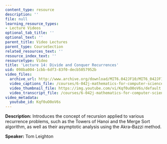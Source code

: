 ```yaml
---
content_type: resource
description: ''
file: null
learning_resource_types:
- Lecture Videos
optional_tab_title: ''
optional_text: ''
parent_title: Video Lectures
parent_type: CourseSection
related_resources_text: ''
resource_index_text: ''
resourcetype: Video
title: 'Lecture 14: Divide and Conquer Recurrences'
uid: 098ba004-1cbb-6df3-83f0-decb5057952b
video_files:
  archive_url: http://www.archive.org/download/MIT6.042JF10/MIT6_042JF10_lec14_300k.mp4
  video_captions_file: /courses/6-042j-mathematics-for-computer-science-fall-2010/94dd474e985150f9b8fcb4f7b5545dd8_Kqf0uO0oV6s.vtt
  video_thumbnail_file: https://img.youtube.com/vi/Kqf0uO0oV6s/default.jpg
  video_transcript_file: /courses/6-042j-mathematics-for-computer-science-fall-2010/fa1c71923e2802c8415a16fadb541bb0_Kqf0uO0oV6s.pdf
video_metadata:
  youtube_id: Kqf0uO0oV6s
---
```


**Description:** Introduces the concept of recursion applied to various recurrence problems, such as the Towers of Hanoi and the Merge Sort algorithm, as well as their asymptotic analysis using the Akra–Bazzi method.

**Speaker:** Tom Leighton